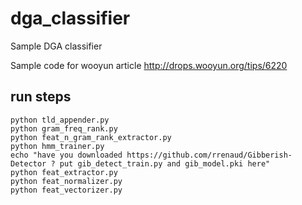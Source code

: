# dga_classifier
Sample DGA classifier

Sample code for wooyun article <http://drops.wooyun.org/tips/6220>

## run steps
    python tld_appender.py
    python gram_freq_rank.py
    python feat_n_gram_rank_extractor.py
    python hmm_trainer.py
    echo "have you downloaded https://github.com/rrenaud/Gibberish-Detector ? put gib_detect_train.py and gib_model.pki here"
    python feat_extractor.py
    python feat_normalizer.py
    python feat_vectorizer.py
